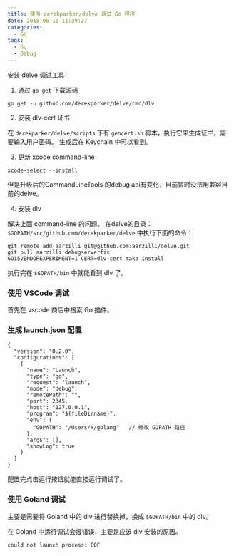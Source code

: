 ```yaml
---
title: 使用 derekparker/delve 调试 Go 程序
date: 2018-06-10 11:39:27
categories:
  - Go
tags:
  - Go
  - Debug
---
```


安装 delve 调试工具

1. 通过 `go get` 下载源码

```
go get -u github.com/derekparker/delve/cmd/dlv
```

2. 安装 dlv-cert 证书

在 `derekparker/delve/scripts` 下有 `gencert.sh` 脚本，执行它来生成证书。需要输入用户密码。
生成后在 Keychain 中可以看到。

3. 更新 xcode command-line

```
xcode-select --install
```

<!--more-->

但是升级后的CommandLineTools 的debug api有变化，目前暂时没法用兼容目前的delve。

4. 安装 dlv

解决上面 command-line 的问题。
在delve的目录：`$GOPATH/src/github.com/derekparker/delve` 中执行下面的命令：

```
git remote add aarzilli git@github.com:aarzilli/delve.git
git pull aarzilli debugserverfix
GO15VENDOREXPERIMENT=1 CERT=dlv-cert make install
```

执行完在 `$GOPATH/bin` 中就能看到 dlv 了。

### 使用 VSCode 调试
首先在 vscode 商店中搜索 Go 插件。

### 生成 launch.json 配置

```
{
  "version": "0.2.0",
  "configurations": [
    {
      "name": "Launch",
      "type": "go",
      "request": "launch",
      "mode": "debug",
      "remotePath": "",
      "port": 2345,
      "host": "127.0.0.1",
      "program": "${fileDirname}",
      "env": {
        "GOPATH": "/Users/x/golang"   // 修改 GOPATH 路径
      },
      "args": [],
      "showLog": true
    }
  ]
}
```

配置完点击运行按钮就能直接运行调试了。

### 使用 Goland 调试
主要是需要将 Goland 中的 dlv 进行替换掉，换成 `$GOPATH/bin` 中的 dlv。

在 Goland 中运行调试会报错误，主要是应该 dlv 安装的原因。

```
could not launch process: EOF
```
